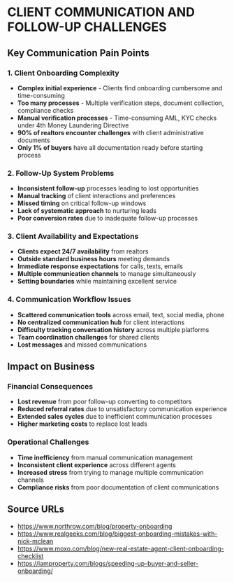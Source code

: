 # CLIENT COMMUNICATION AND FOLLOW-UP CHALLENGES

## Key Communication Pain Points

### 1. Client Onboarding Complexity
- **Complex initial experience** - Clients find onboarding cumbersome and time-consuming
- **Too many processes** - Multiple verification steps, document collection, compliance checks
- **Manual verification processes** - Time-consuming AML, KYC checks under 4th Money Laundering Directive
- **90% of realtors encounter challenges** with client administrative documents
- **Only 1% of buyers** have all documentation ready before starting process

### 2. Follow-Up System Problems
- **Inconsistent follow-up** processes leading to lost opportunities
- **Manual tracking** of client interactions and preferences
- **Missed timing** on critical follow-up windows
- **Lack of systematic approach** to nurturing leads
- **Poor conversion rates** due to inadequate follow-up processes

### 3. Client Availability and Expectations
- **Clients expect 24/7 availability** from realtors
- **Outside standard business hours** meeting demands
- **Immediate response expectations** for calls, texts, emails
- **Multiple communication channels** to manage simultaneously
- **Setting boundaries** while maintaining excellent service

### 4. Communication Workflow Issues
- **Scattered communication tools** across email, text, social media, phone
- **No centralized communication hub** for client interactions
- **Difficulty tracking conversation history** across multiple platforms
- **Team coordination challenges** for shared clients
- **Lost messages** and missed communications

## Impact on Business

### Financial Consequences
- **Lost revenue** from poor follow-up converting to competitors
- **Reduced referral rates** due to unsatisfactory communication experience
- **Extended sales cycles** due to inefficient communication processes
- **Higher marketing costs** to replace lost leads

### Operational Challenges
- **Time inefficiency** from manual communication management
- **Inconsistent client experience** across different agents
- **Increased stress** from trying to manage multiple communication channels
- **Compliance risks** from poor documentation of client communications

## Source URLs
- https://www.northrow.com/blog/property-onboarding
- https://www.realgeeks.com/blog/biggest-onboarding-mistakes-with-nick-mclean
- https://www.moxo.com/blog/new-real-estate-agent-client-onboarding-checklist
- https://iamproperty.com/blogs/speeding-up-buyer-and-seller-onboarding/ 